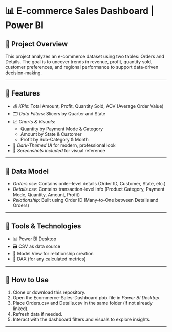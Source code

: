 
# 📊 E-commerce Sales Dashboard | Power BI


## 📌 Project Overview

This project analyzes an e-commerce dataset using two tables: Orders and Details. The goal is to uncover trends in revenue, profit, quantity sold, customer preferences, and regional performance to support data-driven decision-making.

---

## 🚀 Features

- 💰 *KPIs*: Total Amount, Profit, Quantity Sold, AOV (Average Order Value)
- 🗂 *Data Filters*: Slicers by Quarter and State
- 📈 *Charts & Visuals*:
  - Quantity by Payment Mode & Category
  - Amount by State & Customer
  - Profit by Sub-Category & Month
- 🌙 *Dark-Themed UI* for modern, professional look
- 📸 *Screenshots included* for visual reference

---

## 🧩 Data Model

- *Orders.csv*: Contains order-level details (Order ID, Customer, State, etc.)
- *Details.csv*: Contains transaction-level info (Product Category, Payment Mode, Quantity, Amount, Profit)
- *Relationship*: Built using Order ID (Many-to-One between Details and Orders)

---

## 🔧 Tools & Technologies

- 📊 Power BI Desktop
- 🗃 CSV as data source
- 🔄 Model View for relationship creation
- 📌 DAX (for any calculated metrics)


---

## 🚀 How to Use

1. Clone or download this repository.
2. Open the Ecommerce-Sales-Dashboard.pbix file in *Power BI Desktop*.
3. Place Orders.csv and Details.csv in the same folder (if not already linked).
4. Refresh data if needed.
5. Interact with the dashboard filters and visuals to explore insights.

---
